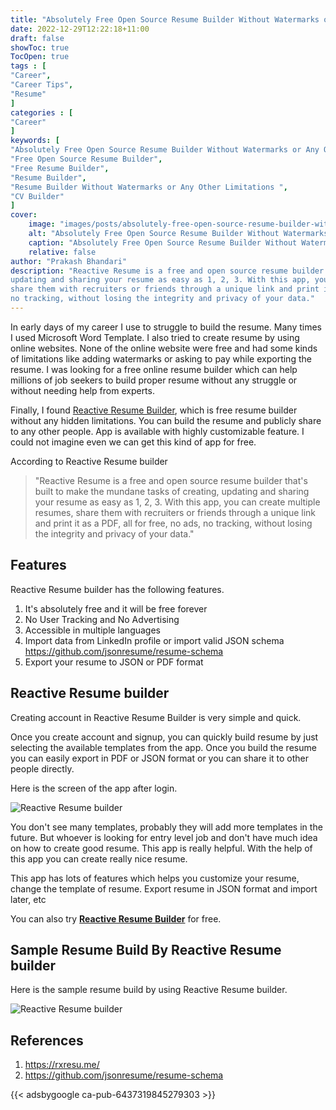 ```yaml
---
title: "Absolutely Free Open Source Resume Builder Without Watermarks or Any Other Limitations"
date: 2022-12-29T12:22:18+11:00
draft: false
showToc: true
TocOpen: true
tags : [
"Career",
"Career Tips",
"Resume"
]
categories : [
"Career"
]
keywords: [
"Absolutely Free Open Source Resume Builder Without Watermarks or Any Other Limitations",
"Free Open Source Resume Builder",
"Free Resume Builder",
"Resume Builder",
"Resume Builder Without Watermarks or Any Other Limitations ",
"CV Builder"
]
cover:
    image: "images/posts/absolutely-free-open-source-resume-builder-without-watermarks-or-any-other-limitations/absolutely-free-open-source-resume-builder-without-watermarks-or-any-other-limitations.png"
    alt: "Absolutely Free Open Source Resume Builder Without Watermarks or Any Other Limitations"
    caption: "Absolutely Free Open Source Resume Builder Without Watermarks or Any Other Limitations"
    relative: false
author: "Prakash Bhandari"
description: "Reactive Resume is a free and open source resume builder that's built to make the mundane tasks of creating,
updating and sharing your resume as easy as 1, 2, 3. With this app, you can create multiple resumes,
share them with recruiters or friends through a unique link and print it as a PDF, all for free, no ads,
no tracking, without losing the integrity and privacy of your data."
---
```


In early days of my career I use to struggle to build the resume. 
Many times I used Microsoft Word Template. I also tried to create resume by using online websites. 
None of the online website were free and had some kinds of limitations like adding watermarks or asking to pay while exporting the resume.
I was looking for a free online resume builder which can help millions of job seekers to build proper 
resume without any struggle or without needing help from experts.

Finally, I found [Reactive Resume Builder](https://rxresu.me/), which is free resume builder without any hidden limitations. 
You can build the resume and publicly share to any other people.  App is available with highly customizable feature.
I could not imagine even we can get this kind of app for free.

According to Reactive Resume builder
>"Reactive Resume is a free and open source resume builder that's built to make the mundane tasks of creating, 
updating and sharing your resume as easy as 1, 2, 3. With this app, you can create multiple resumes, 
share them with recruiters or friends through a unique link and print it as a PDF, all for free, no ads, 
no tracking, without losing the integrity and privacy of your data."

## Features

Reactive Resume builder has the following features.

1. It's absolutely free and it will be free forever 
2. No User Tracking  and No Advertising 
3. Accessible in multiple languages 
4. Import data from LinkedIn profile or import valid JSON schema https://github.com/jsonresume/resume-schema 
5. Export your resume to JSON or PDF format

## Reactive Resume builder

Creating account in Reactive Resume Builder is very simple and quick.

Once you create account and signup, you can quickly build resume by just selecting the available templates from the app.
Once you build the resume you can easily export in PDF or JSON
format or you can share it to other people directly. 

Here is the screen of the app after login.

![Reactive Resume builder](/images/posts/absolutely-free-open-source-resume-builder-without-watermarks-or-any-other-limitations/workspace.png#center)

You don't see many templates, probably they will add more templates in the future. 
But whoever is looking for entry level job and don't have much idea on how to create good resume. 
This app is really helpful. With the help of this app you can create really nice resume.

This app has lots of features which helps you customize your resume, change the template of resume. 
Export resume in JSON format and import later, etc

You can also try **[Reactive Resume Builder](https://rxresu.me/)** for free.

## Sample Resume Build By Reactive Resume builder

Here is the sample resume build by using Reactive Resume builder.

![Reactive Resume builder](/images/posts/absolutely-free-open-source-resume-builder-without-watermarks-or-any-other-limitations/sample-resume.png#center)

## References

1. https://rxresu.me/
2. https://github.com/jsonresume/resume-schema

{{< adsbygoogle  ca-pub-6437319845279303 >}}
